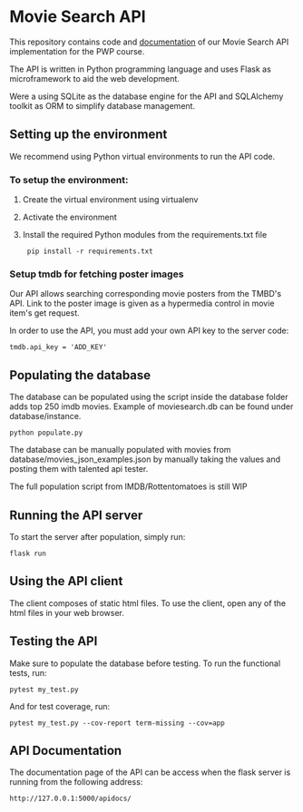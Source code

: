 # Movie Search API

This repository contains code and [documentation](https://github.com/eemelihayrynen/PWP/wiki) of our Movie Search API implementation for the PWP course.

The API is written in Python programming language and uses Flask as microframework to aid the web development.

Were a using SQLite as the database engine for the API and SQLAlchemy toolkit as ORM to simplify database management.

## Setting up the environment

We recommend using Python virtual environments to run the API code.

### To setup the environment:

1. Create the virtual environment using virtualenv
2. Activate the environment
3. Install the required Python modules from the requirements.txt file

        pip install -r requirements.txt

### Setup tmdb for fetching poster images

Our API allows searching corresponding movie posters from the TMBD's API.
Link to the poster image is given as a hypermedia control in movie item's get request.

In order to use the API, you must add your own API key to the server code:

    tmdb.api_key = 'ADD_KEY'

## Populating the database
The database can be populated using the script inside the database folder adds top 250 imdb movies. Example of moviesearch.db can be found under database/instance.

    python populate.py

The database can be manually populated with movies from database/movies_json_examples.json by manually taking the values and posting them with talented api tester.

The full population script from IMDB/Rottentomatoes is still WIP

## Running the API server

To start the server after population, simply run:

    flask run

## Using the API client

The client composes of static html files.
To use the client, open any of the html files in your web browser.

## Testing the API
Make sure to populate the database before testing.
To run the functional tests, run:

    pytest my_test.py
    
And for test coverage, run:
       
    pytest my_test.py --cov-report term-missing --cov=app
    
## API Documentation

The documentation page of the API can be access when the flask server is running from the following address:

    http://127.0.0.1:5000/apidocs/
